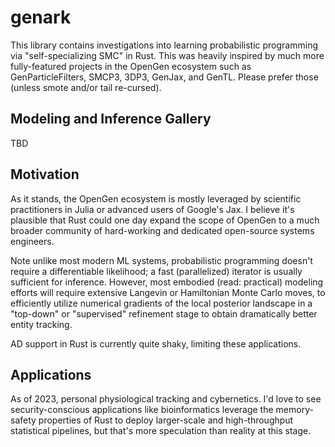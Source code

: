 # genark

This library contains investigations into learning probabilistic programming via "self-specializing SMC" in Rust. This was heavily inspired by much more fully-featured projects in the OpenGen ecosystem such as GenParticleFilters, SMCP3, 3DP3, GenJax, and GenTL. Please prefer those (unless smote and/or tail re-cursed).


## Modeling and Inference Gallery

TBD


## Motivation

As it stands, the OpenGen ecosystem is mostly leveraged by scientific practitioners in Julia or advanced users of Google's Jax. I believe it's plausible that Rust could one day expand the scope of OpenGen to a much broader community of hard-working and dedicated open-source systems engineers.

Note unlike most modern ML systems, probabilistic programming doesn't require a differentiable likelihood; a fast (parallelized) iterator is usually sufficient for inference. However, most embodied (read: practical) modeling efforts will require extensive Langevin or Hamiltonian Monte Carlo moves, to efficiently utilize numerical gradients of the local posterior landscape in a "top-down" or "supervised" refinement stage to obtain dramatically better entity tracking.

AD support in Rust is currently quite shaky, limiting these applications.


## Applications

As of 2023, personal physiological tracking and cybernetics. I'd love to see security-conscious applications like bioinformatics leverage the memory-safety properties of Rust to deploy larger-scale and high-throughput statistical pipelines, but that's more speculation than reality at this stage.